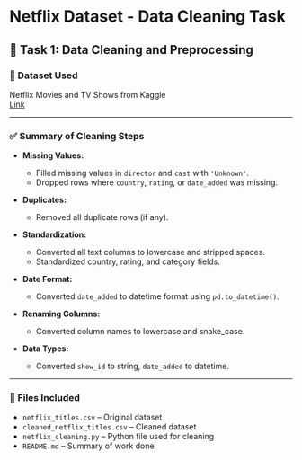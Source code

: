 # Netflix Dataset - Data Cleaning Task

## 🧹 Task 1: Data Cleaning and Preprocessing

### 📂 Dataset Used
Netflix Movies and TV Shows from Kaggle  
[Link](https://www.kaggle.com/datasets/shivamb/netflix-shows)

---

### ✅ Summary of Cleaning Steps

- **Missing Values:**
  - Filled missing values in `director` and `cast` with `'Unknown'`.
  - Dropped rows where `country`, `rating`, or `date_added` was missing.

- **Duplicates:**
  - Removed all duplicate rows (if any).

- **Standardization:**
  - Converted all text columns to lowercase and stripped spaces.
  - Standardized country, rating, and category fields.

- **Date Format:**
  - Converted `date_added` to datetime format using `pd.to_datetime()`.

- **Renaming Columns:**
  - Converted column names to lowercase and snake_case.

- **Data Types:**
  - Converted `show_id` to string, `date_added` to datetime.

---

### 📁 Files Included
- `netflix_titles.csv` – Original dataset
- `cleaned_netflix_titles.csv` – Cleaned dataset
- `netflix_cleaning.py` – Python file used for cleaning
- `README.md` – Summary of work done
